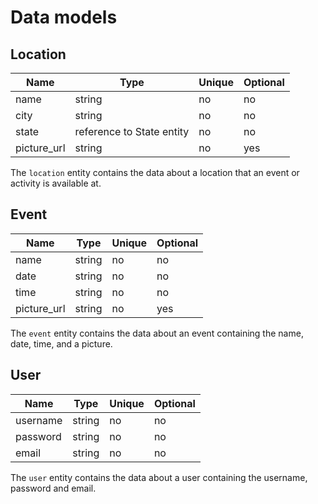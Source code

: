 # Data models

## Location

| Name | Type | Unique | Optional |
|-|-|-|-|
| name | string | no | no |
| city | string | no | no |
| state | reference to State entity | no | no |
| picture_url | string | no | yes |

The `location` entity contains the data about a location
that an event or activity is available at.

## Event

| Name | Type | Unique | Optional |
|-|-|-|-|
| name | string | no | no |
| date | string | no | no |
| time | string | no | no |
| picture_url | string | no | yes |

The `event` entity contains the data about an event
containing the name, date, time, and a picture.

## User

| Name | Type | Unique | Optional |
|-|-|-|-|
| username | string | no | no |
| password | string | no | no |
| email | string | no | no |

The `user` entity contains the data about a user
containing the username, password and email.
